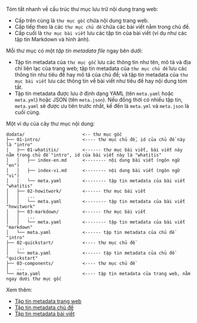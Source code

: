 Tóm tắt nhanh về cấu trúc thư mục lưu trữ nội dung trang web:

- Cấp trên cùng là `thư mục gốc` chứa nội dung trang web.
- Cấp tiếp theo là các `thư mục chủ đề` chứa các bài viết nằm trong chủ đề.
- Cấp cuối là `thư mục bài viết` lưu các tập tin của bài viết (ví dụ như các tập tin Markdown và hình ảnh).

Mỗi thư mục có một _tập tin metadata file_ ngay bên dưới:
- Tập tin metadata của `thư mục gốc` lưu các thông tin như tên, mô tả và địa chỉ liên lạc của trang web; tập tin metadata của `thư mục chủ đề` lưu các thông tin như tiêu đề hay mô tả của chủ đề; và tập tin metadata của `thư mục bài viết` lưu các thông tin về bài viết như tiêu đề hay nội dung tóm tắt.
- Tập tin metadata được lưu ở định dạng YAML (tên `meta.yaml` hoặc `meta.yml`) hoặc JSON (tên `meta.json`). Nếu đồng thời có nhiều tập tin, `meta.yaml` sẽ được ưu tiên trước nhất, kế đến là `meta.yml` và `meta.json` là cuối cùng.

Một ví dụ của cây thư mục nội dung:

```
dodata/                      <-- thư mục gốc
├── 01-intro/                <---- thư mục chủ đề, id của chủ đề này là "intro"
│   ├── 01-whatitis/         <------ thư mục bài viết, bài viết này nằm trong chủ đề "intro", id của bài viết này là "whatitis"
│   │   ├── index-en.md      <-------- nội dung bài viết (ngôn ngữ "en")
│   │   ├── index-vi.md      <-------- nội dung bài viết (ngôn ngữ "vi")
│   │   └── meta.yaml        <-------- tập tin metadata của bài viết "whatitis"
│   ├── 02-howitwork/        <------ thư mục bài viết
│   │   ...
│   │   └── meta.yaml        <-------- tập tin metadata của bài viết "howitwork"
│   ├── 03-markdown/         <------ thư mục bài viết
│   │   ...
│   │   └── meta.yaml        <-------- tập tin metadata của bài viết "markdown"
│   └── meta.yaml            <------ tập tin metadata của chủ đề "intro"
├── 02-quickstart/           <---- thư mục chủ đề
│   ...
│   └── meta.yaml            <------ tập tin metadata của chủ đề "quickstart"
├── 03-components/           <---- thư mục chủ đề
│   ...
└── meta.yaml                <---- tập tin metadata của trang web, nằm ngay dưới thư mục gốc
```

Xem thêm:
- [Tập tin metadata trang web](../sitemetadata/)
- [Tập tin metadata chủ đề](../topicmetadata/)
- [Tập tin metadata bài viết](../documentmetadata/)
